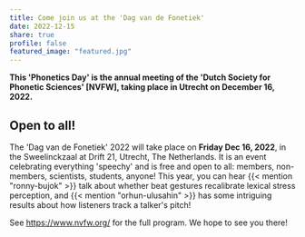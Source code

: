 ```yaml
---
title: Come join us at the 'Dag van de Fonetiek'
date: 2022-12-15
share: true
profile: false
featured_image: "featured.jpg"
---
```


**This 'Phonetics Day' is the annual meeting of the 'Dutch Society for Phonetic Sciences' [NVFW], taking place in Utrecht on December 16, 2022.**

<!--more-->

## Open to all!

The 'Dag van de Fonetiek' 2022 will take place on **Friday Dec 16, 2022**, in the Sweelinckzaal at Drift 21, Utrecht, The Netherlands. It is an event celebrating everything 'speechy' and is free and open to all: members, non-members, scientists, students, anyone! This year, you can hear {{< mention "ronny-bujok" >}} talk about whether beat gestures recalibrate lexical stress perception, and {{< mention "orhun-ulusahin" >}} has some intriguing results about how listeners track a talker's pitch!

See https://www.nvfw.org/ for the full program. We hope to see you there!
